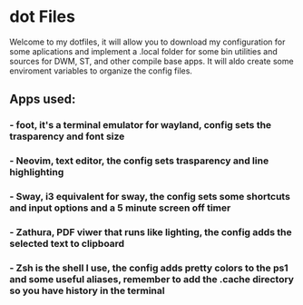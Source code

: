 # dot Files

Welcome to my dotfiles, it will allow you to download my configuration for some aplications and implement a .local folder for some bin utilities and sources for DWM, ST, and other compile base apps.
It will aldo create some enviroment variables to organize the config files. 


## Apps used:
### - foot, it's a terminal emulator for wayland, config sets the trasparency and font size
### - Neovim, text editor, the config sets trasparency and line highlighting 
### - Sway, i3 equivalent for sway, the config sets some shortcuts and input options and a 5 minute screen off timer 
### - Zathura, PDF viwer that runs like lighting, the config adds the selected text to clipboard
### - Zsh is the shell I use, the config adds pretty colors to the ps1 and some useful aliases, remember to add the .cache directory so you have history in the terminal
